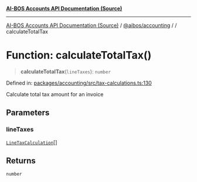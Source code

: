 [**AI-BOS Accounts API Documentation (Source)**](../../../README.md)

***

[AI-BOS Accounts API Documentation (Source)](../../../README.md) / [@aibos/accounting](../README.md) / [](../README.md) / calculateTotalTax

# Function: calculateTotalTax()

> **calculateTotalTax**(`lineTaxes`): `number`

Defined in: [packages/accounting/src/tax-calculations.ts:130](https://github.com/pohlai88/accounts/blob/48103fb36d28b2b9bfb33472b6de2f719773cde9/packages/accounting/src/tax-calculations.ts#L130)

Calculate total tax amount for an invoice

## Parameters

### lineTaxes

[`LineTaxCalculation`](../interfaces/LineTaxCalculation.md)[]

## Returns

`number`

